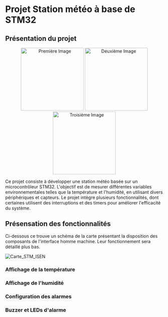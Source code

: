 # Projet Station météo à base de STM32

## Présentation du projet

<p align="center">
  <img src="https://github.com/Samouiii/PROJET_STM32/assets/101981670/f26c02bd-edad-4e14-9964-55df453a3e4b" alt="Première Image" width="200"/>
  <img src="https://github.com/Samouiii/PROJET_STM32/assets/101981670/20155448-0489-49f8-b698-f361707627b3" alt="Deuxième Image" width="200"/>
  <img src="https://github.com/Samouiii/PROJET_STM32/assets/101981670/e22ac42b-58a9-490c-a0cc-decef9a4a34b" alt="Troisième Image" width="200"/>
</p>

Ce projet consiste à développer une station météo basée sur un microcontrôleur STM32. L'objectif est de mesurer différentes variables environnementales telles que la température et l'humidité, en utilisant divers périphériques et capteurs. Le projet intègre plusieurs fonctionnalités, dont certaines utilisent des interruptions et des timers pour améliorer l'efficacité du système.

## Présensation des fonctionnalités

Ci-dessous ce trouve un schéma de la carte présentant la disposition des composants de l'interface homme machine. Leur fonctionnement sera détaillé plus bas.

![Carte_STM_ISEN](https://github.com/Samouiii/PROJET_STM32/assets/101981670/5640c53b-9e70-430d-add1-0129be8e545c)

### Affichage de la température

### Affichage de l'humidité

### Configuration des alarmes

### Buzzer et LEDs d'alarme


